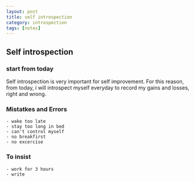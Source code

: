 ```yaml
---
layout: post
title: self introspection
category: introspection
tags: [notes]
---
```



## Self introspection

### start from today

Self introspection is very important for self improvement. For this reason, from today, i will introspect myself everyday to record my gains and losses, right and wrong.

### Mistatkes and Errors

    - wake too late
    - stay too long in bed
    - can't control myself
    - no breakfirst
    - no excercise

### To insist

    - work for 3 hours
    - write

